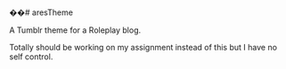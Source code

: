 ��# aresTheme

A Tumblr theme for a Roleplay blog. 

Totally should be working on my assignment instead of this but I have no self control. 
